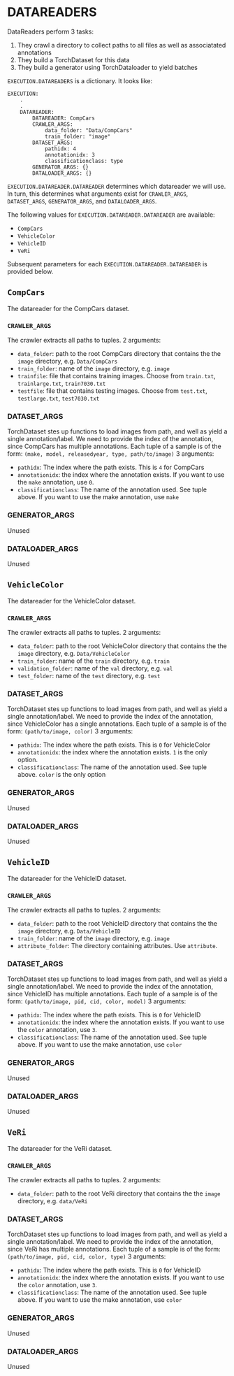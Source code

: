 # DATAREADERS


DataReaders perform 3 tasks: 

1. They crawl a directory to collect paths to all files as well as associatated annotations
2. They build a TorchDataset for this data
3. They build a generator using TorchDataloader to yield batches

`EXECUTION.DATAREADERS` is a dictionary. It looks like:


```
EXECUTION:
    .
    .
    DATAREADER: 
        DATAREADER: CompCars
        CRAWLER_ARGS:
            data_folder: "Data/CompCars"
            train_folder: "image"
        DATASET_ARGS: 
            pathidx: 4
            annotationidx: 3
            classificationclass: type
        GENERATOR_ARGS: {}      
        DATALOADER_ARGS: {}
```

`EXECUTION.DATAREADER.DATAREADER` determines which datareader we will use. In turn, this determines what arguments exist for `CRAWLER_ARGS`, `DATASET_ARGS`, `GENERATOR_ARGS`, and `DATALOADER_ARGS`.

The following values for `EXECUTION.DATAREADER.DATAREADER` are available:

- `CompCars`
- `VehicleColor`
- `VehicleID`
- `VeRi`

Subsequent parameters for each `EXECUTION.DATAREADER.DATAREADER` is provided below.


## `CompCars`

The datareader for the CompCars dataset.

### `CRAWLER_ARGS`

The crawler extracts all paths to tuples. 2 arguments:

- `data_folder`: path to the root CompCars directory that contains the the `image` directory, e.g. `Data/CompCars`
- `train_folder`: name of the `image` directory, e.g. `image`
- `trainfile`: file that contains training images. Choose from `train.txt`, `trainlarge.txt`, `train7030.txt`
- `testfile`: file that contains testing  images. Choose from `test.txt`, `testlarge.txt`, `test7030.txt`

### DATASET_ARGS

TorchDataset stes up functions to load images from path, and well as yield a single annotation/label. We need to provide the index of the annotation, since CompCars has multiple annotations.
Each tuple of a sample is of the form: `(make, model, releasedyear, type, path/to/image)`
3 arguments:

- `pathidx`: The index where the path exists. This is `4` for CompCars
- `annotationidx`: the index where the annotation exists. If you want to use the `make` annotation, use `0`. 
- `classificationclass`: The name of the annotation used. See tuple above. If you want to use the make annotation, use `make`

### GENERATOR_ARGS

Unused

### DATALOADER_ARGS

Unused

## `VehicleColor`

The datareader for the VehicleColor dataset.

### `CRAWLER_ARGS`

The crawler extracts all paths to tuples. 2 arguments:

- `data_folder`: path to the root VehicleColor directory that contains the the `image` directory, e.g. `Data/VehicleColor`
- `train_folder`: name of the `train` directory, e.g. `train`
- `validation_folder`: name of the `val` directory, e.g. `val`
- `test_folder`: name of the `test` directory, e.g. `test`

### DATASET_ARGS

TorchDataset stes up functions to load images from path, and well as yield a single annotation/label. We need to provide the index of the annotation, since VehicleColor has a single annotations.
Each tuple of a sample is of the form: `(path/to/image, color)`
3 arguments:

- `pathidx`: The index where the path exists. This is `0` for VehicleColor
- `annotationidx`: the index where the annotation exists. `1` is the only option. 
- `classificationclass`: The name of the annotation used. See tuple above. `color` is the only option

### GENERATOR_ARGS

Unused

### DATALOADER_ARGS

Unused


## `VehicleID`

The datareader for the VehicleID dataset.

### `CRAWLER_ARGS`

The crawler extracts all paths to tuples. 2 arguments:

- `data_folder`: path to the root VehicleID directory that contains the the `image` directory, e.g. `Data/VehicleID`
- `train_folder`: name of the `image` directory, e.g. `image`
- `attribute_folder`: The directory containing attributes. Use `attribute`.

### DATASET_ARGS

TorchDataset stes up functions to load images from path, and well as yield a single annotation/label. We need to provide the index of the annotation, since VehicleID has multiple annotations.
Each tuple of a sample is of the form: `(path/to/image, pid, cid, color, model)`
3 arguments:

- `pathidx`: The index where the path exists. This is `0` for VehicleID
- `annotationidx`: the index where the annotation exists. If you want to use the `color` annotation, use `3`. 
- `classificationclass`: The name of the annotation used. See tuple above. If you want to use the make annotation, use `color`

### GENERATOR_ARGS

Unused

### DATALOADER_ARGS

Unused

## `VeRi`

The datareader for the VeRi dataset.

### `CRAWLER_ARGS`

The crawler extracts all paths to tuples. 2 arguments:

- `data_folder`: path to the root VeRi directory that contains the the `image` directory, e.g. `data/VeRi`

### DATASET_ARGS

TorchDataset stes up functions to load images from path, and well as yield a single annotation/label. We need to provide the index of the annotation, since VeRi has multiple annotations.
Each tuple of a sample is of the form: `(path/to/image, pid, cid, color, type)`
3 arguments:

- `pathidx`: The index where the path exists. This is `0` for VehicleID
- `annotationidx`: the index where the annotation exists. If you want to use the `color` annotation, use `3`. 
- `classificationclass`: The name of the annotation used. See tuple above. If you want to use the make annotation, use `color`

### GENERATOR_ARGS

Unused

### DATALOADER_ARGS

Unused